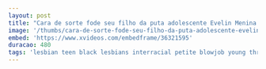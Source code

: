 ```yaml
---
layout: post
title: "Cara de sorte fode seu filho da puta adolescente Evelin Menina de pedra e namorada do demi sutra ao mesmo tempo"
image: '/thumbs/cara-de-sorte-fode-seu-filho-da-puta-adolescente-evelin-menina-de-pedra-e-namorada-do-demi-sutra-ao-mesmo-tempo.jpg'
embed: 'https://www.xvideos.com/embedframe/36321595'
duracao: 480
tags: 'lesbian teen black lesbians interracial petite blowjob young threesome ebony teens orgasm sister big-cock girl-on-girl stepsister step-sister point-of-view brother-and-sister'
---
```


